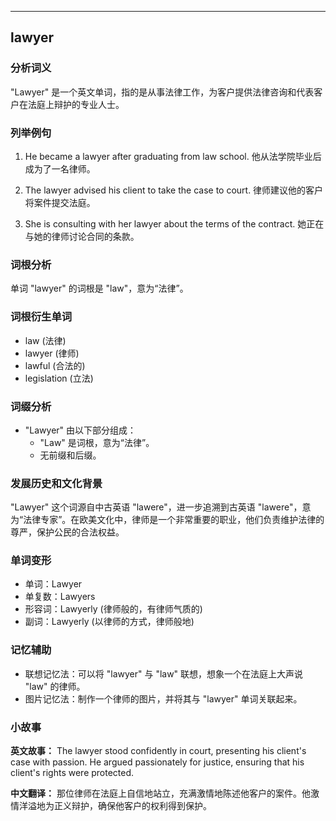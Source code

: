 
---------------
## lawyer
### 分析词义
"Lawyer" 是一个英文单词，指的是从事法律工作，为客户提供法律咨询和代表客户在法庭上辩护的专业人士。

### 列举例句
1. He became a lawyer after graduating from law school.
   他从法学院毕业后成为了一名律师。
   
2. The lawyer advised his client to take the case to court.
   律师建议他的客户将案件提交法庭。

3. She is consulting with her lawyer about the terms of the contract.
   她正在与她的律师讨论合同的条款。

### 词根分析
单词 "lawyer" 的词根是 "law"，意为“法律”。

### 词根衍生单词
- law (法律)
- lawyer (律师)
- lawful (合法的)
- legislation (立法)

### 词缀分析
- "Lawyer" 由以下部分组成：
  - "Law" 是词根，意为“法律”。
  - 无前缀和后缀。

### 发展历史和文化背景
"Lawyer" 这个词源自中古英语 "lawere"，进一步追溯到古英语 "lawere"，意为“法律专家”。在欧美文化中，律师是一个非常重要的职业，他们负责维护法律的尊严，保护公民的合法权益。

### 单词变形
- 单词：Lawyer
- 单复数：Lawyers
- 形容词：Lawyerly (律师般的，有律师气质的)
- 副词：Lawyerly (以律师的方式，律师般地)

### 记忆辅助
- 联想记忆法：可以将 "lawyer" 与 "law" 联想，想象一个在法庭上大声说 "law" 的律师。
- 图片记忆法：制作一个律师的图片，并将其与 "lawyer" 单词关联起来。

### 小故事
**英文故事：**
The lawyer stood confidently in court, presenting his client's case with passion. He argued passionately for justice, ensuring that his client's rights were protected.

**中文翻译：**
那位律师在法庭上自信地站立，充满激情地陈述他客户的案件。他激情洋溢地为正义辩护，确保他客户的权利得到保护。

